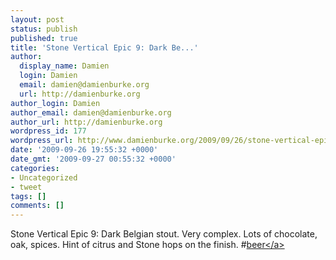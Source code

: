 ```yaml
---
layout: post
status: publish
published: true
title: 'Stone Vertical Epic 9: Dark Be...'
author:
  display_name: Damien
  login: Damien
  email: damien@damienburke.org
  url: http://damienburke.org
author_login: Damien
author_email: damien@damienburke.org
author_url: http://damienburke.org
wordpress_id: 177
wordpress_url: http://www.damienburke.org/2009/09/26/stone-vertical-epic-9-dark-be/
date: '2009-09-26 19:55:32 +0000'
date_gmt: '2009-09-27 00:55:32 +0000'
categories:
- Uncategorized
- tweet
tags: []
comments: []
---
```

<p>Stone Vertical Epic 9: Dark Belgian stout. Very complex. Lots of chocolate, oak, spices. Hint of citrus and Stone hops on the finish. #<a href="http:&#47;&#47;search.twitter.com&#47;search?q=%23beer" class="aktt_hashtag">beer<&#47;a></p>
